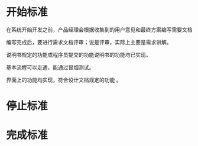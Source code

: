 # 开始标准



在系统开始开发之前，产品经理会根据收集到的用户意见和最终方案编写需要文档

编写完成后，要进行需求文档评审；说是评审，实际上主要是需求讲解。

说明书规定的功能或程序员提交的功能说明书的功能均已实现。



基本流程可以走通，能通过冒烟测试。





界面上的功能均实现，符合设计文档规定的功能 。





# 停止标准







# 完成标准